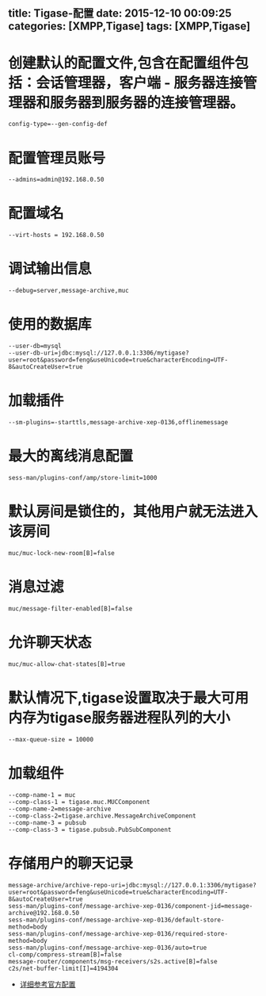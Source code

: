 title: Tigase-配置
date: 2015-12-10 00:09:25
categories: [XMPP,Tigase]
tags: [XMPP,Tigase]
---
# 创建默认的配置文件,包含在配置组件包括：会话管理器，客户端 - 服务器连接管理器和服务器到服务器的连接管理器。

	config-type=--gen-config-def
# 配置管理员账号
	--admins=admin@192.168.0.50
# 配置域名
	--virt-hosts = 192.168.0.50
# 调试输出信息
	--debug=server,message-archive,muc
# 使用的数据库
	--user-db=mysql
	--user-db-uri=jdbc:mysql://127.0.0.1:3306/mytigase?user=root&password=feng&useUnicode=true&characterEncoding=UTF-8&autoCreateUser=true
# 加载插件
	--sm-plugins=-starttls,message-archive-xep-0136,offlinemessage
# 最大的离线消息配置
	sess-man/plugins-conf/amp/store-limit=1000
# 默认房间是锁住的，其他用户就无法进入该房间
	muc/muc-lock-new-room[B]=false
# 消息过滤
	muc/message-filter-enabled[B]=false
# 允许聊天状态
	muc/muc-allow-chat-states[B]=true
# 默认情况下,tigase设置取决于最大可用内存为tigase服务器进程队列的大小
	--max-queue-size = 10000
# 加载组件
	--comp-name-1 = muc
	--comp-class-1 = tigase.muc.MUCComponent
	--comp-name-2=message-archive
	--comp-class-2=tigase.archive.MessageArchiveComponent
	--comp-name-3 = pubsub
	--comp-class-3 = tigase.pubsub.PubSubComponent
# 存储用户的聊天记录
	message-archive/archive-repo-uri=jdbc:mysql://127.0.0.1:3306/mytigase?user=root&password=feng&useUnicode=true&characterEncoding=UTF-8&autoCreateUser=true
	sess-man/plugins-conf/message-archive-xep-0136/component-jid=message-archive@192.168.0.50
	sess-man/plugins-conf/message-archive-xep-0136/default-store-method=body
	sess-man/plugins-conf/message-archive-xep-0136/required-store-method=body
	sess-man/plugins-conf/message-archive-xep-0136/auto=true
	cl-comp/compress-stream[B]=false
	message-router/components/msg-receivers/s2s.active[B]=false
	c2s/net-buffer-limit[I]=4194304
* [详细参考官方配置](http://docs.tigase.org/tigase-server/snapshot/Properties_Guide/webhelp/)

